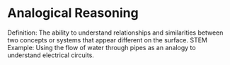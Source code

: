 # Analogical Reasoning

Definition: The ability to understand relationships and similarities between two concepts or systems that appear different on the surface.
STEM Example: Using the flow of water through pipes as an analogy to understand electrical circuits.
